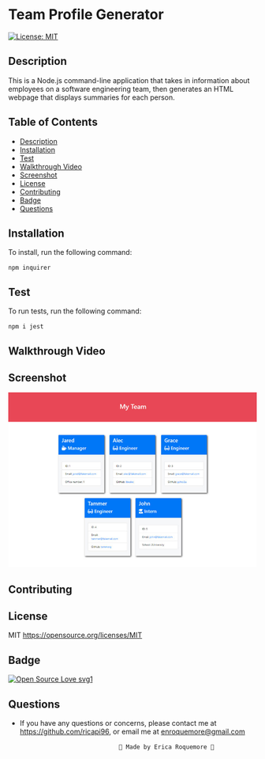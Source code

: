 # Team Profile Generator

[![License: MIT](https://img.shields.io/badge/License-MIT-yellow.svg)](https://opensource.org/licenses/MIT)

## Description

This is a Node.js command-line application that takes in information about employees on a software engineering team, then generates an HTML webpage that displays summaries for each person.


## Table of Contents
* [Description](#description)
* [Installation](#installation)
* [Test](#test)
* [Walkthrough Video](#walkthroughvideo)
* [Screenshot](#screenshot)
* [License](#license)
* [Contributing](#contributing)
* [Badge](#badge)
* [Questions](#questions)


## Installation
To install, run the following command:
```
npm inquirer
```

## Test
To run tests, run the following command:
```
npm i jest
```

## Walkthrough Video


## Screenshot

![HTML webpage titled “My Team”](./assets/images/10-object-oriented-programming-homework-demo.png)


## Contributing


## License
MIT
https://opensource.org/licenses/MIT


## Badge
[![Open Source Love svg1](https://badges.frapsoft.com/os/v1/open-source.svg?v=103)](https://github.com/ellerbrock/open-source-badges/)



## Questions
* If you have any questions or concerns, please contact me at https://github.com/ricapi96, or email me at enroquemore@gmail.com



                                  💙 Made by Erica Roquemore 💙